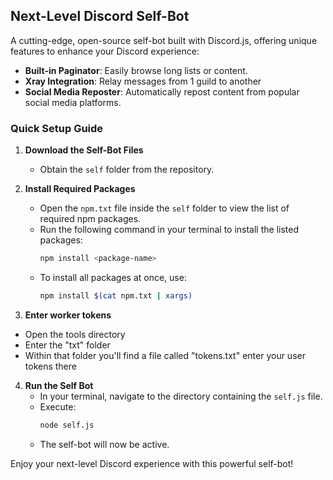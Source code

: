 ## Next-Level Discord Self-Bot

A cutting-edge, open-source self-bot built with Discord.js, offering unique features to enhance your Discord experience:

- **Built-in Paginator**: Easily browse long lists or content.
- **Xray Integration**: Relay messages from 1 guild to another
- **Social Media Reposter**: Automatically repost content from popular social media platforms.

### Quick Setup Guide

1. **Download the Self-Bot Files**  
   - Obtain the `self` folder from the repository.

2. **Install Required Packages**  
   - Open the `npm.txt` file inside the `self` folder to view the list of required npm packages.
   - Run the following command in your terminal to install the listed packages:
     ```bash
     npm install <package-name>
     ```
   - To install all packages at once, use:
     ```bash
     npm install $(cat npm.txt | xargs)
     ```

3. **Enter worker tokens**
- Open the tools directory
-  Enter the "txt" folder
- Within that folder you'll find a file called "tokens.txt" enter your user tokens there

4. **Run the Self Bot**  
   - In your terminal, navigate to the directory containing the `self.js` file.
   - Execute:
     ```bash
     node self.js
     ```
   - The self-bot will now be active.

Enjoy your next-level Discord experience with this powerful self-bot!
